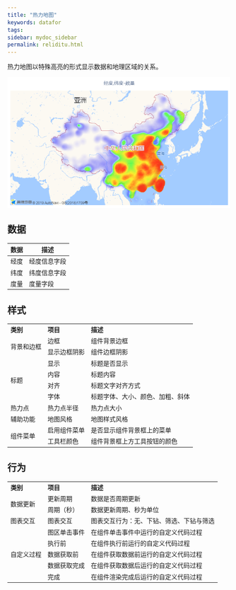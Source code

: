 ```yaml
---
title: "热力地图"
keywords: datafor
tags:
sidebar: mydoc_sidebar
permalink: reliditu.html
---
```


 热力地图以特殊高亮的形式显示数据和地理区域的关系。 

![image-20191126155138761](../../../../images/image-20191126155138761.png)


## 数据

| 数据 | 描述         |
| ---- | ------------ |
| 经度 | 经度信息字段 |
| 纬度 | 纬度信息字段 |
| 度量 | 度量字段     |

## 样式

<table>
<tr>
    <td><b>类别</b></td>
    <td><b>项目</b></td>
    <td><b>描述</b></td>
</tr><tr>
    <td rowspan="2"> 背景和边框</td>
    <td>边框</td>
    <td>组件背景边框</td>
</tr><tr>
    <td>显示边框阴影</td>
    <td>组件边框阴影</td>
</tr><tr>
    <td rowspan="4">标题</td>
    <td>显示</td>
    <td>标题是否显示</td>
</tr><tr>
    <td>内容</td>
    <td>标题内容</td>
</tr><tr>
    <td>对齐</td>
    <td>标题文字对齐方式</td>
</tr><tr>
    <td>字体</td>
    <td>标题字体、大小、颜色、加粗、斜体</td>
</tr><tr>
    <td>热力点</td>
    <td>热力点半径</td>
    <td>热力点大小</td>
</tr><tr>
	<td>辅助功能</td>
    <td>地图风格</td>
    <td>地图样式风格</td>
</tr><tr>
    <td rowspan="2">组件菜单</td>
    <td>启用组件菜单</td>
    <td>是否显示组件背景框上的菜单</td>
</tr><tr>
    <td>工具栏颜色</td>
    <td>组件背景框上方工具按钮的颜色</td>
</tr>
</table>

## 行为
<table>
<tr>
    <td><b>类别</b></td>
    <td><b>项目</b></td>
    <td><b>描述</b></td>
</tr><tr>
    <td rowspan="2"> 数据更新</td>
    <td>更新周期</td>
    <td>数据是否周期更新</td>
</tr><tr>
    <td>周期（秒）</td>
    <td>数据更新周期、秒为单位</td>
</tr> <tr>
    <td>图表交互</td>
    <td>图表交互</td>
    <td>图表交互行为：无、下钻、筛选、下钻与筛选</td>
</tr> <tr>
    <td rowspan="5"> 自定义过程</td>
    <td>图区单击事件</td>
    <td>在组件单击事件中运行的自定义代码过程</td>
</tr><tr>
    <td>执行前</td>
    <td>在组件执行前运行的自定义代码过程</td>
</tr> <tr>
    <td>数据获取前</td>
    <td>在组件获取数据前运行的自定义代码过程</td>
</tr> <tr>
    <td>数据获取完成</td>
    <td>在组件获取数据后运行的自定义代码过程</td>
</tr> <tr>
    <td>完成</td>
    <td>在组件渲染完成后运行的自定义代码过程</td>
</tr> 
</table> 

